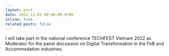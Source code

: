 ```yaml
---
layout: post
date: 2022-12-03 00:00:00-0700
inline: true
related_posts: false
---
```


I will take part in the national conference TECHFEST Vietnam 2022 as Moderator for the panel discussion on Digital Transformation in the FnB and Accommodation industries.